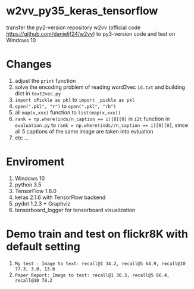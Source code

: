 
# w2vv_py35_keras_tensorflow
transfer the py2-version repository w2vv (official code https://github.com/danieljf24/w2vv) to py3-version code and test on Windows 10

# Changes
1. adjust the `print` function
2. solve the encoding problem of reading word2vec `id.txt` and building dict in `text2vec.py`
3. `import cPickle as pkl` to `import _pickle as pkl`
4. `open(".pkl", "r")` to `open(".pkl", "rb")`
5. all `map(x,xxx)` function to `list(map(x,xxx))` 
6. `rank = np.where(inds/n_caption == i)[0][0]` in `i2t` function in `evaluation.py` to `rank = np.where(inds//n_caption == i)[0][0]`, since all 5 captions of the same image are taken into evluation
7. etc ...

# Enviroment
1. Windows 10
2. python 3.5
3. TensorFlow 1.8.0
4. keras 2.1.6 with TensorFlow backend
5. pydot 1.2.3 + Graphviz
6. tensorboard_logger for tensorboard visualization

# Demo train and test on flickr8K with default setting
1. `My test : Image to text: recall@1 34.2, recall@5 64.9, recall@10 77.3, 3.0, 13.6` 
2. `Paper Report: Image to text: recall@1 36.3, recall@5 66.4, recall@10 78.2`

